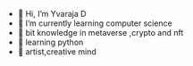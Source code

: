 - 👋 Hi, I’m Yvaraja D
- 🌱 I’m currently learning computer science
- 🤑 bit knowledge in metaverse ,crypto and nft
- 🐍 learning python 
- 🎨 artist,creative mind
